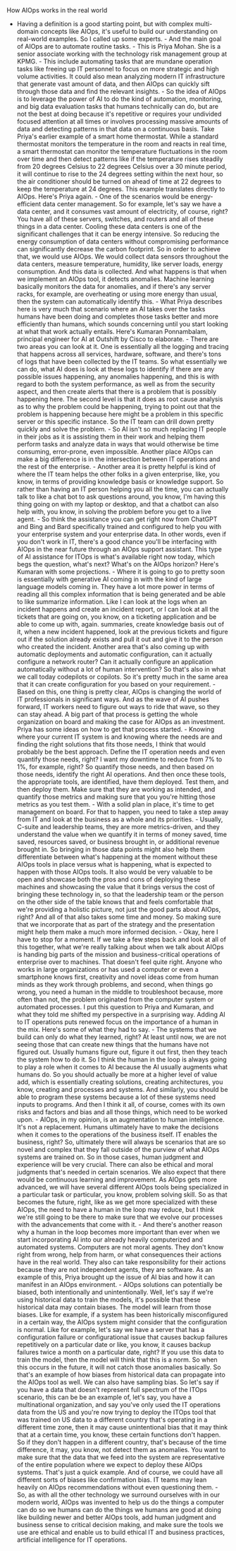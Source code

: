 How AIOps works in the real world
- Having a definition is a good starting point, but with complex multi-domain concepts like AIOps, it's useful to build our understanding on real-world examples. So I called up some experts. - And the main goal of AIOps are to automate routine tasks. - This is Priya Mohan. She is a senior associate working with the technology risk management group at KPMG. - This include automating tasks that are mundane operation tasks like freeing up IT personnel to focus on more strategic and high volume activities. It could also mean analyzing modern IT infrastructure that generate vast amount of data, and then AIOps can quickly sift through those data and find the relevant insights. - So the idea of AIOps is to leverage the power of AI to do the kind of automation, monitoring, and big data evaluation tasks that humans technically can do, but are not the best at doing because it's repetitive or requires your undivided focused attention at all times or involves processing massive amounts of data and detecting patterns in that data on a continuous basis. Take Priya's earlier example of a smart home thermostat. While a standard thermostat monitors the temperature in the room and reacts in real time, a smart thermostat can monitor the temperature fluctuations in the room over time and then detect patterns like if the temperature rises steadily from 20 degrees Celsius to 22 degrees Celsius over a 30 minute period, it will continue to rise to the 24 degrees setting within the next hour, so the air conditioner should be turned on ahead of time at 22 degrees to keep the temperature at 24 degrees. This example translates directly to AIOps. Here's Priya again. - One of the scenarios would be energy-efficient data center management. So for example, let's say we have a data center, and it consumes vast amount of electricity, of course, right? You have all of these servers, switches, and routers and all of these things in a data center. Cooling these data centers is one of the significant challenges that it can be energy intensive. So reducing the energy consumption of data centers without compromising performance can significantly decrease the carbon footprint. So in order to achieve that, we would use AIOps. We would collect data sensors throughout the data centers, measure temperature, humidity, like server loads, energy consumption. And this data is collected. And what happens is that when we implement an AIOps tool, it detects anomalies. Machine learning basically monitors the data for anomalies, and if there's any server racks, for example, are overheating or using more energy than usual, then the system can automatically identify this. - What Priya describes here is very much that scenario where an AI takes over the tasks humans have been doing and completes those tasks better and more efficiently than humans, which sounds concerning until you start looking at what that work actually entails. Here's Kumaran Ponnambalam, principal engineer for AI at Outshift by Cisco to elaborate. - There are two areas you can look at it. One is essentially all the logging and tracing that happens across all services, hardware, software, and there's tons of logs that have been collected by the IT teams. So what essentially we can do, what AI does is look at these logs to identify if there are any possible issues happening, any anomalies happening, and this is with regard to both the system performance, as well as from the security aspect, and then create alerts that there is a problem that is possibly happening here. The second level is that it does as root cause analysis as to why the problem could be happening, trying to point out that the problem is happening because here might be a problem in this specific server or this specific instance. So the IT team can drill down pretty quickly and solve the problem. - So AI isn't so much replacing IT people in their jobs as it is assisting them in their work and helping them perform tasks and analyze data in ways that would otherwise be time consuming, error-prone, even impossible. Another place AIOps can make a big difference is in the intersection between IT operations and the rest of the enterprise. - Another area it is pretty helpful is kind of where the IT team helps the other folks in a given enterprise, like, you know, in terms of providing knowledge basis or knowledge support. So rather than having an IT person helping you all the time, you can actually talk to like a chat bot to ask questions around, you know, I'm having this thing going on with my laptop or desktop, and that a chatbot can also help with, you know, in solving the problem before you get to a live agent. - So think the assistance you can get right now from ChatGPT and Bing and Bard specifically trained and configured to help you with your enterprise system and your enterprise data. In other words, even if you don't work in IT, there's a good chance you'll be interfacing with AIOps in the near future through an AIOps support assistant. This type of AI assistance for ITOps is what's available right now today, which begs the question, what's next? What's on the AIOps horizon? Here's Kumaran with some projections. - Where it is going to go to pretty soon is essentially with generative AI coming in with the kind of large language models coming in. They have a lot more power in terms of reading all this complex information that is being generated and be able to like summarize information. Like I can look at the logs when an incident happens and create an incident report, or I can look at all the tickets that are going on, you know, on a ticketing application and be able to come up with, again. summaries, create knowledge basis out of it, when a new incident happened, look at the previous tickets and figure out if the solution already exists and pull it out and give it to the person who created the incident. Another area that's also coming up with automatic deployments and automatic configuration, can it actually configure a network router? Can it actually configure an application automatically without a lot of human intervention? So that's also in what we call today codepilots or copilots. So it's pretty much in the same area that it can create configuration for you based on your requirement. - Based on this, one thing is pretty clear, AIOps is changing the world of IT professionals in significant ways. And as the wave of AI pushes forward, IT workers need to figure out ways to ride that wave, so they can stay ahead. A big part of that process is getting the whole organization on board and making the case for AIOps as an investment. Priya has some ideas on how to get that process started. - Knowing where your current IT system is and knowing where the needs are and finding the right solutions that fits those needs, I think that would probably be the best approach. Define the IT operation needs and even quantify those needs, right? I want my downtime to reduce from 7% to 1%, for example, right? So quantify those needs, and then based on those needs, identify the right AI operations. And then once these tools, the appropriate tools, are identified, have them deployed. Test them, and then deploy them. Make sure that they are working as intended, and quantify those metrics and making sure that you you're hitting those metrics as you test them. - With a solid plan in place, it's time to get management on board. For that to happen, you need to take a step away from IT and look at the business as a whole and its priorities. - Usually, C-suite and leadership teams, they are more metrics-driven, and they understand the value when we quantify it in terms of money saved, time saved, resources saved, or business brought in, or additional revenue brought in. So bringing in those data points might also help them differentiate between what's happening at the moment without these AIOps tools in place versus what is happening, what is expected to happen with those AIOps tools. It also would be very valuable to be open and showcase both the pros and cons of deploying these machines and showcasing the value that it brings versus the cost of bringing these technology in, so that the leadership team or the person on the other side of the table knows that and feels comfortable that we're providing a holistic picture, not just the good parts about AIOps, right? And all of that also takes some time and money. So making sure that we incorporate that as part of the strategy and the presentation might help them make a much more informed decision. - Okay, here I have to stop for a moment. If we take a few steps back and look at all of this together, what we're really talking about when we talk about AIOps is handing big parts of the mission and business-critical operations of enterprise over to machines. That doesn't feel quite right. Anyone who works in large organizations or has used a computer or even a smartphone knows first, creativity and novel ideas come from human minds as they work through problems, and second, when things go wrong, you need a human in the middle to troubleshoot because, more often than not, the problem originated from the computer system or automated processes. I put this question to Priya and Kumaran, and what they told me shifted my perspective in a surprising way. Adding AI to IT operations puts renewed focus on the importance of a human in the mix. Here's some of what they had to say. - The systems that we build can only do what they learned, right? At least until now, we are not seeing those that can create new things that the humans have not figured out. Usually humans figure out, figure it out first, then they teach the system how to do it. So I think the human in the loop is always going to play a role when it comes to AI because the AI usually augments what humans do. So you should actually be more at a higher level of value add, which is essentially creating solutions, creating architectures, you know, creating and processes and systems. And similarly, you should be able to program these systems because a lot of these systems need inputs to programs. And then I think it all, of course, comes with its own risks and factors and bias and all those things, which need to be worked upon. - AIOps, in my opinion, is an augmentation to human intelligence. It's not a replacement. Humans ultimately have to make the decisions when it comes to the operations of the business itself. IT enables the business, right? So, ultimately there will always be scenarios that are so novel and complex that they fall outside of the purview of what AIOps systems are trained on. So in those cases, human judgment and experience will be very crucial. There can also be ethical and moral judgments that's needed in certain scenarios. We also expect that there would be continuous learning and improvement. As AIOps gets more advanced, we will have several different AIOps tools being specialized in a particular task or particular, you know, problem solving skill. So as that becomes the future, right, like as we get more specialized with these AIOps, the need to have a human in the loop may reduce, but I think we're still going to be there to make sure that we evolve our processes with the advancements that come with it. - And there's another reason why a human in the loop becomes more important than ever when we start incorporating AI into our already heavily computerized and automated systems. Computers are not moral agents. They don't know right from wrong, help from harm, or what consequences their actions have in the real world. They also can take responsibility for their actions because they are not independent agents, they are software. As an example of this, Priya brought up the issue of AI bias and how it can manifest in an AIOps environment. - AIOps solutions can potentially be biased, both intentionally and unintentionally. Well, let's say if we're using historical data to train the models, it's possible that these historical data may contain biases. The model will learn from those biases. Like for example, if a system has been historically misconfigured in a certain way, the AIOps system might consider that the configuration is normal. Like for example, let's say we have a server that has a configuration failure or configurational issue that causes backup failures repetitively on a particular date or like, you know, it causes backup failures twice a month on a particular date, right? If you use this data to train the model, then the model will think that this is a norm. So when this occurs in the future, it will not catch those anomalies basically. So that's an example of how biases from historical data can propagate into the AIOps tool as well. We can also have sampling bias. So let's say if you have a data that doesn't represent full spectrum of the ITOps scenario, this can be be an example of, let's say, you have a multinational organization, and say you've only used the IT operations data from the US and you're now trying to deploy the ITOps tool that was trained on US data to a different country that's operating in a different time zone, then it may cause unintentional bias that it may think that at a certain time, you know, these certain functions don't happen. So if they don't happen in a different country, that's because of the time difference, it may, you know, not detect them as anomalies. You want to make sure that the data that we feed into the system are representative of the entire population where we expect to deploy these AIOps systems. That's just a quick example. And of course, we could have all different sorts of biases like confirmation bias. IT teams may lean heavily on AIOps recommendations without even questioning them. - So, as with all the other technology we surround ourselves with in our modern world, AIOps was invented to help us do the things a computer can do so we humans can do the things we humans are good at doing like building newer and better AIOps tools, add human judgment and business sense to critical decision making, and make sure the tools we use are ethical and enable us to build ethical IT and business practices, artificial intelligence for IT operations.